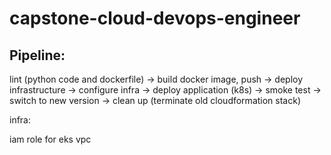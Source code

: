# capstone-cloud-devops-engineer

## Pipeline:

lint (python code and dockerfile) -> build docker image, push -> deploy infrastructure -> configure infra -> deploy application (k8s) 
-> smoke test -> switch to new version -> clean up (terminate old cloudformation stack)


infra:

iam role for eks
vpc
